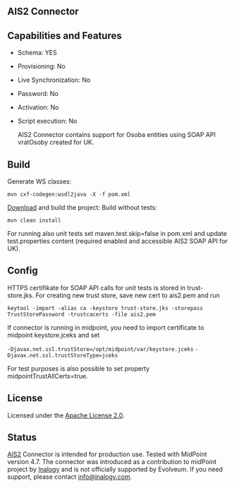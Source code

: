 ## AIS2 Connector
## Capabilities and Features
* Schema: YES
* Provisioning: No
* Live Synchronization: No
* Password: No
* Activation: No
* Script execution: No
  
  AIS2 Connector contains support for Osoba entities using SOAP API vratOsoby created for UK.
  
## Build
Generate WS classes: 

```mvn cxf-codegen:wsdl2java -X -f pom.xml```

[Download](https://github.com/inalogy/connector-ais2) and build the project:
Build without tests: 

```mvn clean install```

For running also unit tests set maven.test.skip=false in pom.xml and update test.properties content (required enabled and accessible AIS2 SOAP API for UK).

## Config
HTTPS certifikate for SOAP API calls for unit tests is stored in trust-store.jks.
  For creating new trust store, save new cert to ais2.pem and run

  ```keytool -import -alias ca -keystore trust-store.jks -storepass TrustStorePassword -trustcacerts -file ais2.pem```

If connector is running in midpoint, you need to import certificate to midpoint keystore.jceks and set

```-Djavax.net.ssl.trustStore=/opt/midpoint/var/keystore.jceks```
```-Djavax.net.ssl.trustStoreType=jceks```

For test purposes is also possible to set property midpointTrustAllCerts=true.

## License
Licensed under the [Apache License 2.0](/LICENSE).

## Status
[AIS2](https://www.ais2.sk) Connector is intended for production use. Tested with MidPoint version 4.7. The connector was introduced as a contribution to midPoint project by [Inalogy](https://www.inalogy.com) and is not officially supported by Evolveum.
If you need support, please contact info@inalogy.com.
